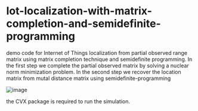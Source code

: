 # Iot-localization-with-matrix-completion-and-semidefinite-programming  

demo code for Internet of Things localization from partial observed range matrix using matrix completion technique and semidefinite programming. In the first step we complete the partial observed matrix by solving a nuclear norm minimization problem. In the second step we recover the location matrix from mutal distance matrix using  semidefinite-programming  

![image](https://github.com/lusixing/Iot-localization-with-matrix-completion-and-semidefinite-programming-/tree/master/figures/figure1.jpg)

the CVX package is required to run the simulation.
